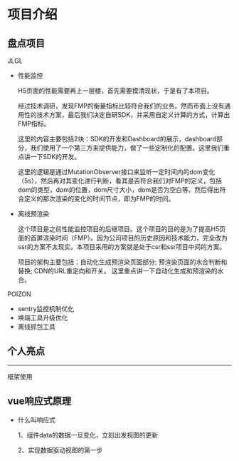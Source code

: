 # 项目介绍

## 盘点项目

JLGL
- 性能监控

  H5页面的性能需要再上一层楼，首先需要摸清现状，于是有了本项目。

  经过技术调研，发现FMP的衡量指标比较符合我们的业务。然而市面上没有通用性的技术方案，最后我们决定自研SDK，并采用自定义计算的方式，计算出FMP指标。
  
  这里的内容主要包括2块：SDK的开发和Dashboard的展示，dashboard部分，我们使用了一个第三方来提供能力，做了一些定制化的配置。这里我们重点讲一下SDK的开发。

  这里的逻辑是通过MutationObserver接口来监听一定时间内的dom变化（5s），然后再对其变化进行判断，看其是否符合我们对FMP的定义，包括dom的类型，dom的位置，dom尺寸大小，dom是否为空白等。然后得出符合定义的那次渲染的变化的时间节点，即为FMP的时间。

- 离线预渲染

  这个项目是之前性能监控项目的后继项目。这个项目的目的是为了提高H5页面的首屏渲染时间（FMP）。因为公司项目的历史原因和技术能力，完全改为ssr的方案不太现实。本项目采用的方案就是处于csr和ssr项目中间的方案。

  项目的架构主要包括：自动化生成预渲染页面部分; 预渲染页面的水合判断和替换; CDN的URL重定向和开关。 这里重点讲一下自动化生成和预渲染的水合。
  
  
  

  

POIZON
- sentry监控机制优化
- 唤端工具升级优化
- 离线抓包工具

## 个人亮点


---
框架使用
## vue响应式原理
- 什么叫响应式
  
  1、组件data的数据一旦变化，立刻出发视图的更新
  
  2、实现数据驱动视图的第一步

